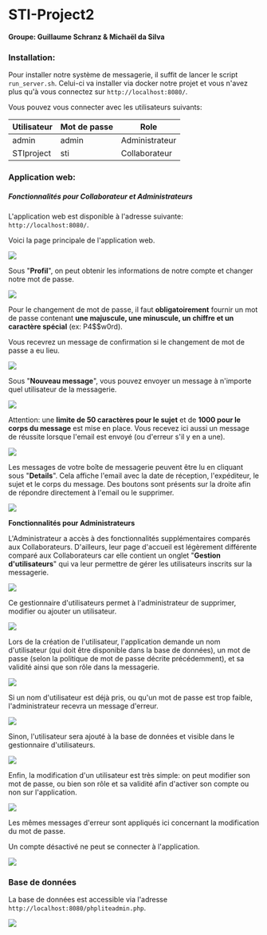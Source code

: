 # STI-Project2

**Groupe: Guillaume Schranz & Michaël da Silva**

### Installation:

Pour installer notre système de messagerie, il suffit de lancer le script `run_server.sh`. Celui-ci va installer via docker notre projet et vous n'avez plus qu'à vous connectez sur `http://localhost:8080/`.

Vous pouvez vous connecter avec les utilisateurs suivants:

| Utilisateur | Mot de passe | Role           |
| ----------- | ------------ | -------------- |
| admin       | admin        | Administrateur |
| STIproject  | sti          | Collaborateur  |

### Application web:

##### Fonctionnalités pour Collaborateur et Administrateurs

L'application web est disponible à l'adresse suivante: `http://localhost:8080/`. 

Voici la page principale de l'application web.

![](rendu/manuel/1.PNG)

Sous "**Profil**", on peut obtenir les informations de notre compte et changer notre mot de passe.

![](rendu/manuel/2.PNG)

Pour le changement de mot de passe, il faut **obligatoirement** fournir un mot de passe contenant **une majuscule, une minuscule, un chiffre et un caractère spécial** (ex: P4$$w0rd).

Vous recevrez un message de confirmation si le changement de mot de passe a eu lieu.

![](rendu/manuel/3.PNG)

Sous "**Nouveau message**", vous pouvez envoyer un message à n'importe quel utilisateur de la messagerie.

![](rendu/manuel/4.PNG)

Attention: une **limite de 50 caractères pour le sujet** et de **1000 pour le corps du message** est mise en place. Vous recevez ici aussi un message de réussite lorsque l'email est envoyé (ou d'erreur s'il y en a une).

![](rendu/manuel/5.PNG)

Les messages de votre boîte de messagerie peuvent être lu en cliquant sous "**Details**". Cela affiche l'email avec la date de réception, l'expéditeur, le sujet et le corps du message. Des boutons sont présents sur la droite afin de répondre directement à l'email ou le supprimer.

![](rendu/manuel/6.PNG)

**Fonctionnalités pour Administrateurs**

L'Administrateur a accès à des fonctionnalités supplémentaires comparés aux Collaborateurs. D'ailleurs, leur page d'accueil est légèrement différente comparé aux Collaborateurs car elle contient un onglet "**Gestion d'utilisateurs**" qui va leur permettre de gérer les utilisateurs inscrits sur la messagerie.

![](rendu/manuel/7.PNG)

Ce gestionnaire d'utilisateurs permet à l'administrateur de supprimer, modifier ou ajouter un utilisateur.

![](rendu/manuel/8.PNG)

Lors de la création de l'utilisateur, l'application demande un nom d'utilisateur (qui doit être disponible dans la base de données), un mot de passe (selon la politique de mot de passe décrite précédemment), et sa validité ainsi que son rôle dans la messagerie.

![](rendu/manuel/9.PNG)

Si un nom d'utilisateur est déjà pris, ou qu'un mot de passe est trop faible, l'administrateur recevra un message d'erreur.

![](rendu/manuel/10.PNG)

Sinon, l'utilisateur sera ajouté à la base de données et visible dans le gestionnaire d'utilisateurs.

![](rendu/manuel/11.PNG)

Enfin, la modification d'un utilisateur est très simple: on peut modifier son mot de passe, ou bien son rôle et sa validité afin d'activer son compte ou non sur l'application.

![](rendu/manuel/12.PNG)

Les mêmes messages d'erreur sont appliqués ici concernant la modification du mot de passe.

Un compte désactivé ne peut se connecter à l'application.

![](rendu/manuel/13.PNG)

### **Base de données**

La base de données est accessible via l'adresse `http://localhost:8080/phpliteadmin.php`.

![](rendu/manuel/14.PNG)

